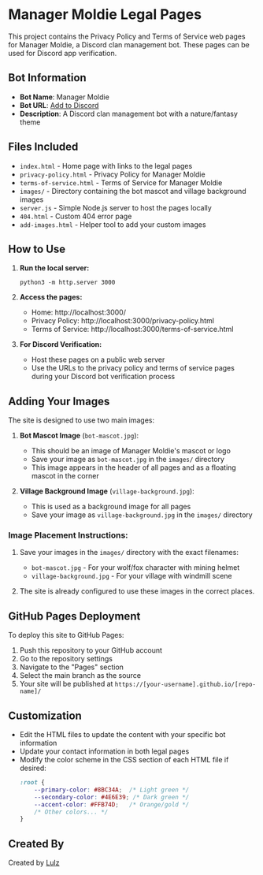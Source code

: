 # Manager Moldie Legal Pages

This project contains the Privacy Policy and Terms of Service web pages for Manager Moldie, a Discord clan management bot. These pages can be used for Discord app verification.

## Bot Information

- **Bot Name**: Manager Moldie
- **Bot URL**: [Add to Discord](https://discord.com/oauth2/authorize?client_id=1356260560626516009)
- **Description**: A Discord clan management bot with a nature/fantasy theme

## Files Included

- `index.html` - Home page with links to the legal pages
- `privacy-policy.html` - Privacy Policy for Manager Moldie
- `terms-of-service.html` - Terms of Service for Manager Moldie
- `images/` - Directory containing the bot mascot and village background images
- `server.js` - Simple Node.js server to host the pages locally
- `404.html` - Custom 404 error page
- `add-images.html` - Helper tool to add your custom images

## How to Use

1. **Run the local server:**
   ```
   python3 -m http.server 3000
   ```

2. **Access the pages:**
   - Home: http://localhost:3000/
   - Privacy Policy: http://localhost:3000/privacy-policy.html
   - Terms of Service: http://localhost:3000/terms-of-service.html

3. **For Discord Verification:**
   - Host these pages on a public web server
   - Use the URLs to the privacy policy and terms of service pages during your Discord bot verification process

## Adding Your Images

The site is designed to use two main images:

1. **Bot Mascot Image** (`bot-mascot.jpg`):
   - This should be an image of Manager Moldie's mascot or logo
   - Save your image as `bot-mascot.jpg` in the `images/` directory
   - This image appears in the header of all pages and as a floating mascot in the corner

2. **Village Background Image** (`village-background.jpg`):
   - This is used as a background image for all pages
   - Save your image as `village-background.jpg` in the `images/` directory

### Image Placement Instructions:

1. Save your images in the `images/` directory with the exact filenames:
   - `bot-mascot.jpg` - For your wolf/fox character with mining helmet
   - `village-background.jpg` - For your village with windmill scene

2. The site is already configured to use these images in the correct places.

## GitHub Pages Deployment

To deploy this site to GitHub Pages:

1. Push this repository to your GitHub account
2. Go to the repository settings
3. Navigate to the "Pages" section
4. Select the main branch as the source
5. Your site will be published at `https://[your-username].github.io/[repo-name]/`

## Customization

- Edit the HTML files to update the content with your specific bot information
- Update your contact information in both legal pages
- Modify the color scheme in the CSS section of each HTML file if desired:
  ```css
  :root {
      --primary-color: #8BC34A;  /* Light green */
      --secondary-color: #4E6E39; /* Dark green */
      --accent-color: #FFB74D;   /* Orange/gold */
      /* Other colors... */
  }
  ```

## Created By

Created by [Lulz](https://github.com/LulzXOXO)

